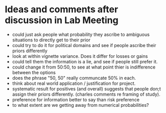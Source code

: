 # Ideas and comments after discussion in Lab Meeting

* could just ask people what probability they ascribe to ambiguous situations to directly get to their prior
* could try to do it for political domains and see if people ascribe their priors differently
* look at within vignette variance. Does it differ for losses or gains
* could tell them the information is a lie, and see if people still prefer it. 
* could change it from 50:50, to see at what point thier is indifference between the options
* does the phrase "50, 50" really communcate 50% in each. 
* think about real world application / justification for project. 
* systematic result for positives (and overall) suggests that people don;t assign their priors differently. (charles comments re framing of study). 
* preference for information better to say than risk preference
* to what extent are we getting away from numerical probabilities?
